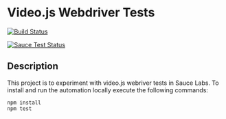 # Video.js Webdriver Tests
[![Build Status](https://travis-ci.org/forbesjo/videojs-test.svg?branch=master)](https://travis-ci.org/forbesjo/videojs-test)

[![Sauce Test Status](https://saucelabs.com/browser-matrix/forbesjo-vjs.svg)](https://saucelabs.com/u/forbesjo-vjs)

## Description
This project is to experiment with video.js webriver tests in Sauce Labs. To install and run the automation locally execute the following commands:
```
npm install
npm test
```
